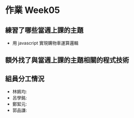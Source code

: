 # 作業 Week05
## 練習了哪些當週上課的主題
- 用 javascript 實現購物車運算邏輯
## 額外找了與當週上課的主題相關的程式技術

## 組員分工情況
- 林姵均: 
- 呂學銘: 
- 鄭絜元: 
- 郭品謙: 